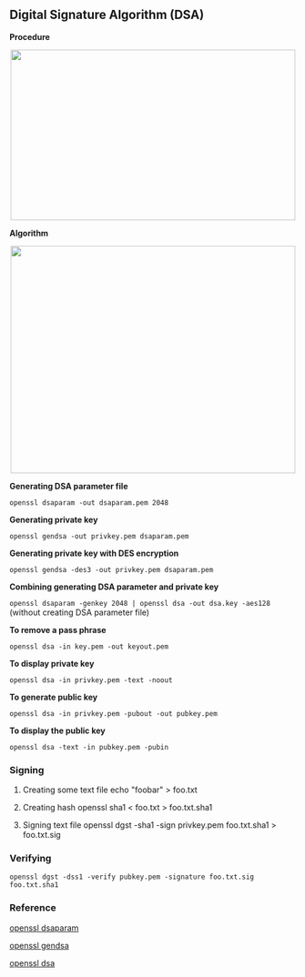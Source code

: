 ## Digital Signature Algorithm (DSA)

**Procedure**

<p align=center>
  <img src="Figures/Fig-13.5.png" width="500" height="300" />
</p>

**Algorithm**

<p align=center>
  <img src="Figures/Fig-13.4.png" width="500" height="400" />
</p>

**Generating DSA parameter file**

``openssl dsaparam -out dsaparam.pem 2048``

**Generating private key**

``openssl gendsa -out privkey.pem dsaparam.pem``

**Generating private key with DES encryption**

``openssl gendsa -des3 -out privkey.pem dsaparam.pem``

**Combining generating DSA parameter and private key**

``openssl dsaparam -genkey 2048 | openssl dsa -out dsa.key -aes128``    (without creating DSA parameter file)

**To remove a pass phrase**

``openssl dsa -in key.pem -out keyout.pem``

**To display private key**

``openssl dsa -in privkey.pem -text -noout``

**To generate public key**

``openssl dsa -in privkey.pem -pubout -out pubkey.pem``

**To display the public key**

``openssl dsa -text -in pubkey.pem -pubin``

### Signing

1. Creating some text file
echo "foobar" > foo.txt

2. Creating hash
openssl sha1 < foo.txt > foo.txt.sha1

3. Signing text file
openssl dgst -sha1 -sign privkey.pem foo.txt.sha1 > foo.txt.sig

### Verifying 

``openssl dgst -dss1 -verify pubkey.pem -signature foo.txt.sig foo.txt.sha1``

### Reference

[openssl dsaparam](https://www.openssl.org/docs/manmaster/man1/enc.html)

[openssl gendsa](https://www.openssl.org/docs/manmaster/man1/gendsa.html)

[openssl dsa](https://www.openssl.org/docs/manmaster/man1/dsa.html)
